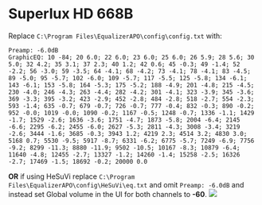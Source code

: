 # Superlux HD 668B
Replace `C:\Program Files\EqualizerAPO\config\config.txt` with:
```
Preamp: -6.0dB
GraphicEQ: 10 -84; 20 6.0; 22 6.0; 23 6.0; 25 6.0; 26 5.9; 28 5.6; 30 5.0; 32 4.2; 35 3.1; 37 2.3; 40 1.2; 42 0.6; 45 -0.3; 49 -1.4; 52 -2.2; 56 -3.0; 59 -3.5; 64 -4.1; 68 -4.2; 73 -4.1; 78 -4.1; 83 -4.5; 89 -5.0; 95 -5.7; 102 -6.0; 109 -5.7; 117 -5.5; 125 -5.8; 134 -6.1; 143 -6.1; 153 -5.8; 164 -5.3; 175 -5.2; 188 -4.9; 201 -4.8; 215 -4.5; 230 -4.0; 246 -4.3; 263 -4.4; 282 -4.2; 301 -4.1; 323 -3.9; 345 -3.6; 369 -3.3; 395 -3.2; 423 -2.9; 452 -2.8; 484 -2.8; 518 -2.7; 554 -2.3; 593 -1.4; 635 -0.7; 679 -0.7; 726 -0.7; 777 -0.4; 832 -0.3; 890 -0.2; 952 -0.0; 1019 -0.0; 1090 -0.2; 1167 -0.5; 1248 -0.7; 1336 -1.1; 1429 -1.7; 1529 -2.6; 1636 -3.6; 1751 -4.7; 1873 -5.8; 2004 -6.4; 2145 -6.6; 2295 -6.2; 2455 -6.0; 2627 -5.3; 2811 -4.3; 3008 -3.4; 3219 -2.6; 3444 -1.6; 3685 -0.3; 3943 1.2; 4219 2.3; 4514 3.2; 4830 3.0; 5168 0.7; 5530 -9.5; 5917 -8.7; 6331 -6.2; 6775 -5.7; 7249 -6.9; 7756 -9.2; 8299 -11.3; 8880 -11.9; 9502 -10.5; 10167 -8.3; 10879 -6.4; 11640 -4.8; 12455 -2.7; 13327 -1.2; 14260 -1.4; 15258 -2.5; 16326 -2.7; 17469 -1.5; 18692 -0.2; 20000 0.0
```
**OR** if using HeSuVi replace `C:\Program Files\EqualizerAPO\config\HeSuVi\eq.txt` and omit `Preamp: -6.0dB` and instead set Global volume in the UI for both channels to **-60**.
![](https://raw.githubusercontent.com/jaakkopasanen/AutoEq/master/results/Innerfidelity%202017/innerfidelity/onear/Superlux%20HD%20668B/Superlux%20HD%20668B.png)